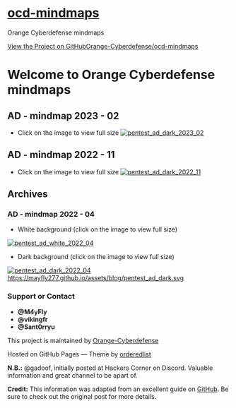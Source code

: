 # [ocd-mindmaps](https://orange-cyberdefense.github.io/ocd-mindmaps/)

Orange Cyberdefense mindmaps

[View the Project on GitHubOrange-Cyberdefense/ocd-mindmaps](https://github.com/Orange-Cyberdefense/ocd-mindmaps)

# Welcome to Orange Cyberdefense mindmaps

## AD - mindmap 2023 - 02

- Click on the image to view full size [![pentest_ad_dark_2023_02](https://orange-cyberdefense.github.io/ocd-mindmaps/img/thumbnail_pentest_ad_dark_2023_02.png)](https://orange-cyberdefense.github.io/ocd-mindmaps/img/pentest_ad_dark_2023_02.svg)

## AD - mindmap 2022 - 11

- Click on the image to view full size [![pentest_ad_dark_2022_11](https://orange-cyberdefense.github.io/ocd-mindmaps/img/thumbnail_pentest_ad_dark_2022_11.png)](https://orange-cyberdefense.github.io/ocd-mindmaps/img/pentest_ad_dark_2022_11.svg)

## Archives

### AD - mindmap 2022 - 04

- White background (click on the image to view full size)

[![pentest_ad_white_2022_04](https://orange-cyberdefense.github.io/ocd-mindmaps/img/thumbnail_pentest_ad_2022_04.png)](https://orange-cyberdefense.github.io/ocd-mindmaps/img/pentest_ad_2022_04.svg)

- Dark background (click on the image to view full size)

[![pentest_ad_dark_2022_04](https://orange-cyberdefense.github.io/ocd-mindmaps/img/thumbnail_pentest_ad_dark_2022_04.png)](https://orange-cyberdefense.github.io/ocd-mindmaps/img/pentest_ad_dark_2022_04.svg)
https://mayfly277.github.io/assets/blog/pentest_ad_dark.svg
### Support or Contact

- **@M4yFly**
- **@vikingfr**
- **@Sant0rryu**

This project is maintained by [Orange-Cyberdefense](https://github.com/Orange-Cyberdefense)

Hosted on GitHub Pages — Theme by [orderedlist](https://github.com/orderedlist)

**N.B.:** @gadoof, initially posted at Hackers Corner on Discord. Valuable information and great channel to be apart of.

**Credit:** This information was adapted from an excellent guide on [GitHub](https://github.com/Orange-Cyberdefense/ocd-mindmaps). Be sure to check out the original post for more details.

